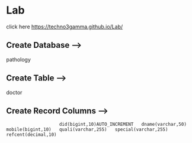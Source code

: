 # Lab
click here
https://techno3gamma.github.io/Lab/

## Create Database --> 
pathology
## Create Table --> 
doctor
## Create Record Columns --> 
                        did(bigint,10)AUTO_INCREMENT   dname(varchar,50)   mobile(bigint,10)   quali(varchar,255)   special(varchar,255)   refcent(decimal,10)